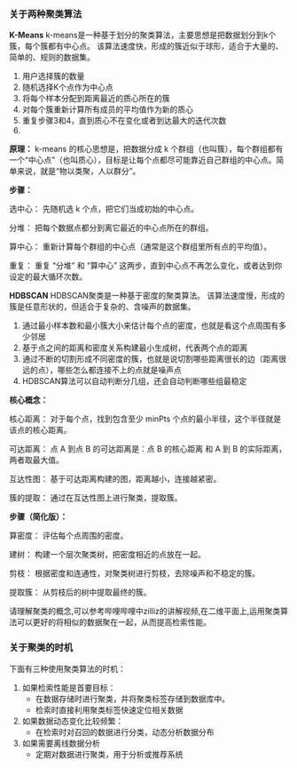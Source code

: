 ### 关于两种聚类算法
**K-Means**
k-means是一种基于划分的聚类算法，主要思想是把数据划分到k个簇，每个簇都有中心点。
该算法速度快，形成的簇近似于球形，适合于大量的、简单的、规则的数据集。
1. 用户选择簇的数量
2. 随机选择K个点作为中心点
3. 将每个样本分配到距离最近的质心所在的簇
4. 对每个簇重新计算所有成员的平均值作为新的质心
5. 重复步骤3和4，直到质心不在变化或者到达最大的迭代次数
6. 
**原理：** k-means 的核心思想是，把数据分成 k 个群组（也叫簇），每个群组都有一个“中心点”（也叫质心），目标是让每个点都尽可能靠近自己群组的中心点。简单来说，就是“物以类聚，人以群分”。

**步骤：**

选中心： 先随机选 k 个点，把它们当成初始的中心点。

分堆： 把每个数据点都分到离它最近的中心点所在的群组。

算中心： 重新计算每个群组的中心点（通常是这个群组里所有点的平均值）。

重复： 重复 “分堆” 和 “算中心” 这两步，直到中心点不再怎么变化，或者达到你设定的最大循环次数。

**HDBSCAN**
HDBSCAN聚类是一种基于密度的聚类算法。
该算法速度慢，形成的簇是任意形状的，但适合于复杂的、含噪声的数据集。
1. 通过最小样本数和最小簇大小来估计每个点的密度，也就是看这个点周围有多少邻居
2. 基于点之间的距离和密度关系构建最小生成树，代表两个点的距离
3. 通过不断的切割形成不同密度的簇，也就是说切割哪些距离很长的边（距离很远的点），哪些怎么都连接不上的点就是噪声点
4. HDBSCAN算法可以自动判断分几组，还会自动判断哪些组最稳定

**核心概念：**

核心距离： 对于每个点，找到包含至少 minPts 个点的最小半径，这个半径就是该点的核心距离。

可达距离： 点 A 到点 B 的可达距离是：点 B 的核心距离 和 A 到 B 的实际距离，两者取最大值。

互达性图： 基于可达距离构建的图，距离越小，连接越紧密。

簇的提取： 通过在互达性图上进行聚类，提取簇。

**步骤（简化版）：**

算密度： 评估每个点周围的密度。

建树： 构建一个层次聚类树，把密度相近的点放在一起。

剪枝： 根据密度和连通性，对聚类树进行剪枝，去除噪声和不稳定的簇。

提取簇： 从剪枝后的树中提取最终的簇。

请理解聚类的概念,可以参考哔哩哔哩中zilliz的讲解视频,在二维平面上,运用聚类算法可以更好的将相似的数据聚在一起，从而提高检索性能。

### 关于聚类的时机
下面有三种使用聚类算法的时机：
1. 如果检索性能是首要目标：
   * 在数据存储时进行聚类，并将聚类标签存储到数据库中。
   * 检索时直接利用聚类标签快速定位相关数据
2. 如果数据动态变化比较频繁：
   * 在检索时对召回的数据进行分类，动态分析数据分布
3. 如果需要离线数据分析
   * 定期对数据进行聚类，用于分析或推荐系统
